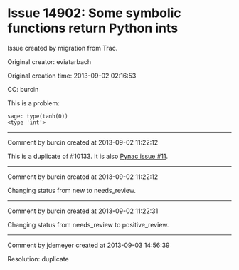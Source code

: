 # Issue 14902: Some symbolic functions return Python ints

Issue created by migration from Trac.

Original creator: eviatarbach

Original creation time: 2013-09-02 02:16:53

CC:  burcin

This is a problem:


```
sage: type(tanh(0))
<type 'int'>
```



---

Comment by burcin created at 2013-09-02 11:22:12

This is a duplicate of #10133. It is also [Pynac issue #11](http://hg.pynac.org/pynac/issue/11/output-type-inconsistencies-for-special).


---

Comment by burcin created at 2013-09-02 11:22:12

Changing status from new to needs_review.


---

Comment by burcin created at 2013-09-02 11:22:31

Changing status from needs_review to positive_review.


---

Comment by jdemeyer created at 2013-09-03 14:56:39

Resolution: duplicate
